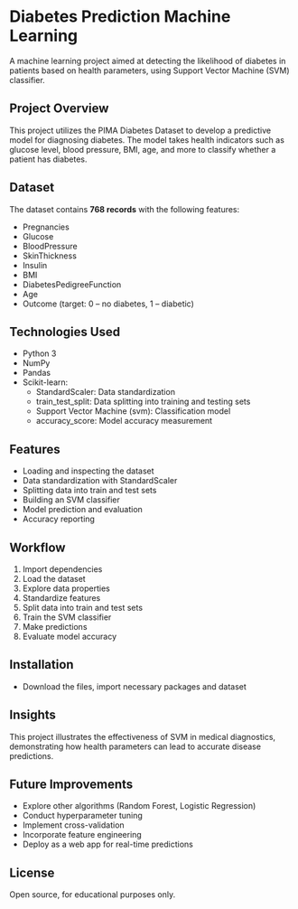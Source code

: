 # Diabetes Prediction Machine Learning

A machine learning project aimed at detecting the likelihood of diabetes in patients based on health parameters, using Support Vector Machine (SVM) classifier.

## Project Overview

This project utilizes the PIMA Diabetes Dataset to develop a predictive model for diagnosing diabetes. The model takes health indicators such as glucose level, blood pressure, BMI, age, and more to classify whether a patient has diabetes.

## Dataset

The dataset contains **768 records** with the following features:

- Pregnancies
- Glucose
- BloodPressure
- SkinThickness
- Insulin
- BMI
- DiabetesPedigreeFunction
- Age
- Outcome (target: 0 – no diabetes, 1 – diabetic)

## Technologies Used

- Python 3
- NumPy
- Pandas
- Scikit-learn:
  - StandardScaler: Data standardization
  - train_test_split: Data splitting into training and testing sets
  - Support Vector Machine (svm): Classification model
  - accuracy_score: Model accuracy measurement

## Features

- Loading and inspecting the dataset
- Data standardization with StandardScaler
- Splitting data into train and test sets
- Building an SVM classifier
- Model prediction and evaluation
- Accuracy reporting


## Workflow

1. Import dependencies
2. Load the dataset
3. Explore data properties
4. Standardize features
5. Split data into train and test sets
6. Train the SVM classifier
7. Make predictions
8. Evaluate model accuracy

## Installation 

- Download the files, import necessary packages and dataset

## Insights

This project illustrates the effectiveness of SVM in medical diagnostics, demonstrating how health parameters can lead to accurate disease predictions.

## Future Improvements

- Explore other algorithms (Random Forest, Logistic Regression)
- Conduct hyperparameter tuning
- Implement cross-validation
- Incorporate feature engineering
- Deploy as a web app for real-time predictions

## License

Open source, for educational purposes only.


